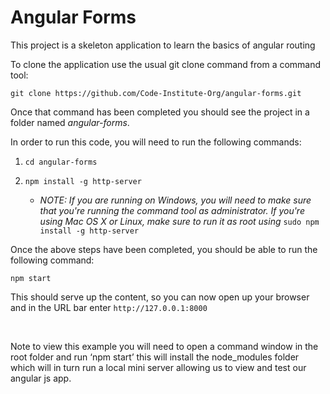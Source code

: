 Angular Forms
=============

This project is a skeleton application to learn the basics of angular routing

To clone the application use the usual git clone command from a command tool:

`git clone https://github.com/Code-Institute-Org/angular-forms.git`

Once that command has been completed you should see the project in a folder
named *angular-forms*.

In order to run this code, you will need to run the following commands:

1.  `cd angular-forms`

2.  `npm install -g http-server`

    -   *NOTE: If you are running on Windows, you will need to make sure that
        you're running the command tool as administrator. If you're using Mac OS
        X or Linux, make sure to run it as root using* `sudo npm install -g
        http-server`

Once the above steps have been completed, you should be able to run the
following command:

`npm start`

This should serve up the content, so you can now open up your browser and in the
URL bar enter `http://127.0.0.1:8000`

 

Note to view this example you will need to open a command window in the root
folder and run ‘npm start’ this will install the node\_modules folder which will
in turn run a local mini server allowing us to view and test our angular js app.
